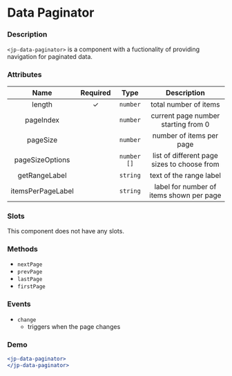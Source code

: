 # Data Paginator

### Description

`<jp-data-paginator>` is a component with a fuctionality of providing navigation for paginated data.

### Attributes

| **Name** | **Required** | **Type** | **Description** |
| :----: | :----: | :----: | :---: |
| length | ✓ | `number`| total number of items |
| pageIndex | | `number` | current page number starting from 0 |
| pageSize | | `number` | number of items per page |
| pageSizeOptions | | `number []` | list of different page sizes to choose from |
| getRangeLabel | | `string` | text of the range label |
| itemsPerPageLabel | | `string`  | label for number of items shown per page |

### Slots

This component does not have any slots.

### Methods

- `nextPage` 
- `prevPage` 
- `lastPage` 
- `firstPage` 

### Events

- `change` 
  - triggers when the page changes

### Demo

```jsx live
<jp-data-paginator>
</jp-data-paginator>
```
